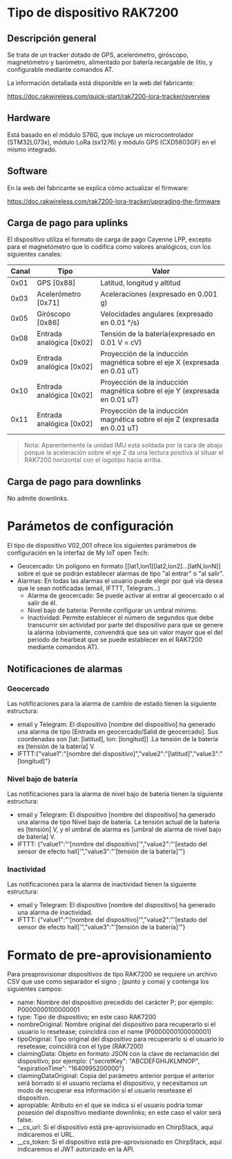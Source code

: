 # Tipo de dispositivo RAK7200
## Descripción general
Se trata de un tracker dotado de GPS, acelerómetro, giróscopo, magnetómetro y barómetro, alimentado por batería recargable de litio, y configurable mediante comandos AT.

La información detallada está disponible en la web del fabricante:

https://doc.rakwireless.com/quick-start/rak7200-lora-tracker/overview

## Hardware
Está basado en el módulo S76G, que incluye un microcontrolador (STM32L073x), módulo LoRa (sx1276) y módulo GPS (CXD5603GF) en el mismo integrado.

## Software
En la web del fabricante se explica cómo actualizar el firmware:

https://doc.rakwireless.com/rak7200-lora-tracker/upgrading-the-firmware

## Carga de pago para uplinks

El dispositivo utiliza el formato de carga de pago Cayenne LPP, excepto para el magnetómetro que lo codifica como valores analógicos, con los siguientes canales:

Canal | Tipo | Valor
----- | ---- | -----
0x01 | GPS [0x88] | Latitud, longitud y altitud
0x03 | Acelerómetro [0x71] | Aceleraciones (expresado en 0.001 g)
0x05 | Giróscopo [0x86] | Velocidades angulares (expresado en 0.01 °/s)
0x08 | Entrada analógica [0x02] | Tensión de la batería(expresado en 0.01 V = cV)
0x09 | Entrada analógica [0x02] | 	Proyección de la inducción magnética sobre el eje X (expresada en 0.01 uT)
0x10 | Entrada analógica [0x02] | 	Proyección de la inducción magnética sobre el eje Y (expresada en 0.01 uT)
0x11 | Entrada analógica [0x02] | 	Proyección de la inducción magnética sobre el eje Z (expresada en 0.01 uT)

> Nota: Aparentemente la unidad IMU está soldada por la cara de abajo porque la aceleración sobre el eje Z da una lectura positiva al situar el RAK7200 horizontal con el logotipo hacia arriba.

## Carga de pago para downlinks

No admite downlinks.

# Parámetos de configuración
El tipo de dispositivo V02_001 ofrece los siguientes parámetros de configuración en la interfaz de My IoT open Tech:

* Geocercado: Un polígono en formato [[lat1,lon1][lat2,lon2]...[latN,lonN]] sobre el que se podrán establecer alarmas de tipo "al entrar" o "al salir".
* Alarmas: En todas las alarmas el usuario puede elegir por qué vía desea que le sean notificadas (email, IFTTT, Telegram...)
  * Alarma de geocercado: Se puede activar al entrar al geocercado o al salir de él.
  * Nivel bajo de batería: Permite configurar un umbral mínimo.
  * Inactividad: Permite establecer el número de segundos que debe transcurrir sin actividad por parte del dispositivo para que se genere la alarma (obviamente, convendrá que sea un valor mayor que el del periodo de hearbeat que se puede establecer en el RAK7200 mediante comandos AT).
  
## Notificaciones de alarmas
### Geocercado
Las notificaciones para la alarma de cambio de estado tienen la siguiente estructura:

* email y Telegram: El dispositivo [nombre del dispositivo] ha generado una alarma de tipo [Entrada en geocercado/Salid de geocercado]. Sus coordenadas son [lat: [latitud], lon: [longitud]] .La tensión de la batería es [tensión de la batería] V.
* IFTTT:{"value1":"[nombre del dispositivo]","value2":"[latitud]","value3":"[longitud]"}

### Nivel bajo de batería
Las notificaciones para la alarma de nivel bajo de batería tienen la siguiente estructura:

* email y Telegram: El dispositivo [nombre del dispositivo] ha generado una alarma de tipo Nivel bajo de batería. La tensión actual de la batería es [tensión] V, y el umbral de alarma es [umbral de alarma de nivel bajo de batería] V.
* IFTTT: {"value1":"'[nombre del dispositivo]'","value2":"'[estado del sensor de efecto hall]'","value3":"'[tensión de la batería]'"}

### Inactividad
Las notificaciones para la alarma de inactividad tienen la siguiente estructura:

* email y Telegram: El dispositivo [nombre del dispositivo] ha generado una alarma de inactividad.
* IFTTT: {"value1":"'[nombre del dispositivo]'","value2":"'[estado del sensor de efecto hall]'","value3":"'[tensión de la batería]'"}

# Formato de pre-aprovisionamiento
Para preaprovisionar dispositivos de tipo RAK7200 se requiere un archivo CSV que use como separador el signo ; (punto y coma) y contenga los siguientes campos:
* name: Nombre del dispositivo precedido del carácter P; por ejemplo: P0000000100000001
* type: Tipo de dispositivo; en este caso RAK7200
* nombreOriginal: Nombre original del dispositivo para recuperarlo si el usuario lo resetease; coincidirá con el name (P0000000100000001)
* tipoOriginal: Tipo original del dispositivo para recuperarlo si el usuario lo resetease; coincidirá con el type (RAK7200)
* claimingData: Objeto en formato JSON con la clave de reclamación del dispositivo; por ejemplo: {"secretKey": "ABCDEFGHIJKLMNOP", "expirationTime": "1640995200000"}
* claimingDataOriginal: Copia del parámetro anterior porque el anterior será borrado si el usuario reclama el dispositivo, y necesitamos un modo de recuperar esa información si el usuario resetease el dispositivo.
* apropiable: Atributo en el que se indica si el usuario podría tomar posesión del dispositivo mediante downlinks; en este caso el valor será false.
* __cs_url: Si el dispositivo está pre-aprovisionado en ChirpStack, aquí indicaremos el URL.
* __cs_token: Si el dispositivo está pre-aprovisionado en ChirpStack, aquí indicaremos el JWT autorizado en la API.
